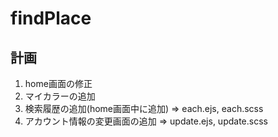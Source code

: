 # findPlace
 
## 計画
1. home画面の修正 
1. マイカラーの追加
1. 検索履歴の追加(home画面中に追加) => each.ejs, each.scss
1. アカウント情報の変更画面の追加 => update.ejs, update.scss